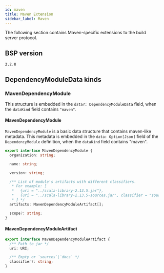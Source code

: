 ```yaml
---
id: maven
title: Maven Extension
sidebar_label: Maven
---
```


The following section contains Maven-specific extensions to the build server
protocol.

## BSP version
`2.2.0`

## DependencyModuleData kinds

### MavenDependencyModule
This structure is embedded in
the `data?: DependencyModuleData` field, when
the `dataKind` field contains `"maven"`.

#### MavenDependencyModule

`MavenDependencyModule` is a basic data structure that contains maven-like
metadata. This metadata is embedded in the `data: Option[Json]` field of the `DependencyModule` definition, when the `dataKind` field contains "maven".

```ts
export interface MavenDependencyModule {
  organization: string;

  name: string;

  version: string;

  /** List of module's artifacts with different classifiers.
   * For example: [
   *   {uri = "../scala-library-2.13.5.jar"},
   *   {uri = "../scala-library-2.13.5-sources.jar", classifier = "sources"}
   * ] */
  artifacts: MavenDependencyModuleArtifact[];

  scope?: string;
}
```

#### MavenDependencyModuleArtifact


```ts
export interface MavenDependencyModuleArtifact {
  /** Path to jar */
  uri: URI;

  /** Empty or `sources`|`docs` */
  classifier?: string;
}
```

